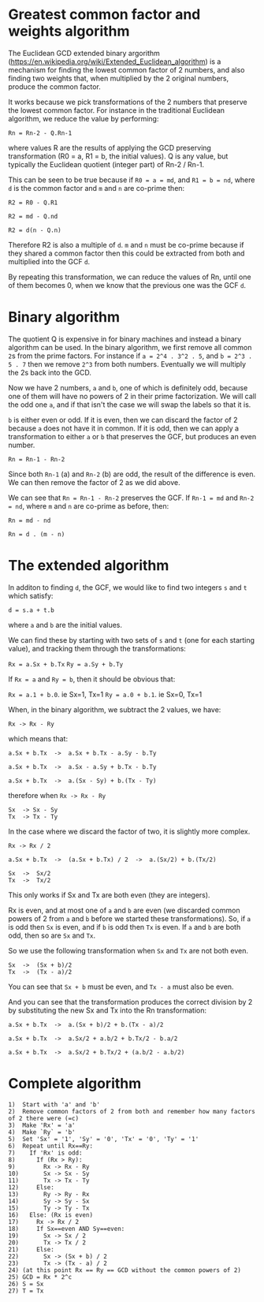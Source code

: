 # Greatest common factor and weights algorithm

The Euclidean GCD extended binary argorithm (https://en.wikipedia.org/wiki/Extended_Euclidean_algorithm) is
a mechanism for finding the lowest common factor of 2 numbers, and also finding two weights that, when multiplied
by the 2 original numbers, produce the common factor.

It works because we pick transformations of the 2 numbers that preserve the lowest common factor.  For instance in
the traditional Euclidean algorithm, we reduce the value by performing:

`Rn = Rn-2 - Q.Rn-1`

where values R are the results of applying the GCD preserving transformation (R0 = a, R1 = b, the initial values). 
Q is any value, but typically the Euclidean quotient (integer part) of Rn-2 / Rn-1.

This can be seen to be true because if `R0 = a = md`, and `R1 = b = nd`, where `d` is the common factor and `m` and `n`
are co-prime then:

```
R2 = R0 - Q.R1

R2 = md - Q.nd

R2 = d(n - Q.n)
```

Therefore R2 is also a multiple of `d`.  `m` and `n` must be co-prime because if they shared a common factor then
this could be extracted from both and multiplied into the GCF `d`.

By repeating this transformation, we can reduce the values of Rn, until one of them becomes 0, when we know that
the previous one was the GCF `d`.


# Binary algorithm

The quotient Q is expensive in for binary machines and instead a binary algorithm can be used.  In the
binary algorithm, we first remove all common `2`s from the prime factors.  For instance if `a = 2^4 . 3^2 . 5`, and
`b = 2^3 . 5 . 7` then we remove `2^3` from both numbers.  Eventually we will multiply the 2s back into the GCD.

Now we have 2 numbers, `a` and `b`, one of which is definitely odd, because one of them will have no powers of 2 in
their prime factorization.  We will call the odd one `a`, and if that isn't the case we will swap the labels so that
it is.

`b` is either even or odd.  If it is even, then we can discard the factor of 2 because `a` does not have it in
common.   If it is odd, then we can apply a transformation to either `a` or `b` that preserves the GCF, but produces
an even number.

`Rn = Rn-1 - Rn-2`

Since both `Rn-1` (a) and `Rn-2` (b) are odd, the result of the difference is even.  We can then remove the factor
of 2 as we did above.

We can see that `Rn = Rn-1 - Rn-2` preserves the GCF.  If `Rn-1 = md` and `Rn-2 = nd`, where `m` and `n` are co-prime
as before, then:

```
Rn = md - nd

Rn = d . (m - n)
```

# The extended algorithm

In additon to finding `d`, the GCF, we would like to find two integers `s` and `t` which satisfy:

`d = s.a + t.b`

where `a` and `b` are the initial values.

We can find these by starting with two sets of `s` and `t` (one for each starting value), and tracking them
through the transformations:

`Rx = a.Sx + b.Tx`
`Ry = a.Sy + b.Ty`

If `Rx = a` and `Ry = b`, then it should be obvious that:

`Rx = a.1 + b.0`.  ie Sx=1, Tx=1
`Ry = a.0 + b.1`.  ie Sx=0, Tx=1

When, in the binary algorithm, we subtract the 2 values, we have:

`Rx -> Rx - Ry`

which means that:

```
a.Sx + b.Tx  ->  a.Sx + b.Tx - a.Sy - b.Ty

a.Sx + b.Tx  ->  a.Sx - a.Sy + b.Tx - b.Ty

a.Sx + b.Tx  ->  a.(Sx - Sy) + b.(Tx - Ty)
```

therefore when `Rx -> Rx - Ry`

```
Sx  -> Sx - Sy
Tx  -> Tx - Ty
```

In the case where we discard the factor of two, it is slightly more complex.

```
Rx -> Rx / 2

a.Sx + b.Tx  ->  (a.Sx + b.Tx) / 2  ->  a.(Sx/2) + b.(Tx/2)

Sx  ->  Sx/2
Tx  ->  Tx/2
```

This only works if Sx and Tx are both even (they are integers).

Rx is even, and at most one of `a` and `b` are even (we discarded common powers of 2 from `a` and `b`
before we started these transformations).  So, if `a` is odd then `Sx` is even, and if `b` is odd then
`Tx` is even.  If `a` and `b` are both odd, then so are `Sx` and `Tx`.

So we use the following transformation when `Sx` and `Tx` are not both even.

```
Sx  ->  (Sx + b)/2
Tx  ->  (Tx - a)/2
```

You can see that `Sx + b` must be even, and `Tx - a` must also be even.

And you can see that the transformation produces the correct division by 2 by substituting the new Sx and Tx
into the Rn transformation:

```
a.Sx + b.Tx  ->  a.(Sx + b)/2 + b.(Tx - a)/2

a.Sx + b.Tx  ->  a.Sx/2 + a.b/2 + b.Tx/2 - b.a/2

a.Sx + b.Tx  ->  a.Sx/2 + b.Tx/2 + (a.b/2 - a.b/2)
```

# Complete algorithm

```
1)  Start with 'a' and 'b'
2)  Remove common factors of 2 from both and remember how many factors of 2 there were (=c)
3)  Make 'Rx' = 'a'
4)  Make `Ry` = 'b'
5)  Set 'Sx' = '1', 'Sy' = '0', 'Tx' = '0', 'Ty' = '1'
6)  Repeat until Rx==Ry:
7)    If 'Rx' is odd:
8)      If (Rx > Ry):
9)        Rx -> Rx - Ry
10)       Sx -> Sx - Sy
11)       Tx -> Tx - Ty
12)     Else:
13)       Ry -> Ry - Rx
14)       Sy -> Sy - Sx
15)       Ty -> Ty - Tx
16)   Else: (Rx is even)
17)     Rx -> Rx / 2
18)     If Sx==even AND Sy==even:
19)       Sx -> Sx / 2
20)       Tx -> Tx / 2
21)     Else:
22)       Sx -> (Sx + b) / 2
23)       Tx -> (Tx - a) / 2
24) (at this point Rx == Ry == GCD without the common powers of 2) 
25) GCD = Rx * 2^c
26) S = Sx
27) T = Tx
```


